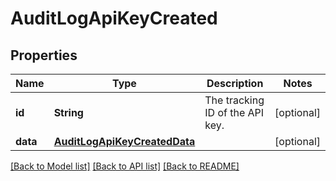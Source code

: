 # AuditLogApiKeyCreated

## Properties
Name | Type | Description | Notes
------------ | ------------- | ------------- | -------------
**id** | **String** | The tracking ID of the API key. | [optional] 
**data** | [**AuditLogApiKeyCreatedData**](AuditLogApiKeyCreatedData.md) |  | [optional] 

[[Back to Model list]](../README.md#documentation-for-models) [[Back to API list]](../README.md#documentation-for-api-endpoints) [[Back to README]](../README.md)


